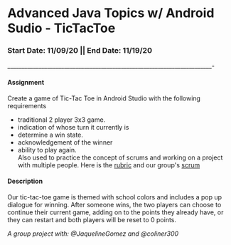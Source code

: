 # Advanced Java Topics w/ Android Sudio - TicTacToe
### Start Date: 11/09/20 || End Date: 11/19/20
________________________________________________________________________-
#### Assignment
Create a game of Tic-Tac Toe in Android Studio with the following requirements
* traditional 2 player 3x3 game.
* indication of whose turn it currently is
* determine a win state. 
* acknowledgement of the winner 
* ability to play again.  
Also used to practice the concept of scrums and working on a project with multiple people. 
Here is the [rubric](https://docs.google.com/spreadsheets/d/1XTM144psx_BPIucKZd7-7tvXiecsC7dBMXTxnVbMmHk/edit#gid=0) and our group's [scrum](https://docs.google.com/spreadsheets/d/1fkPIpxLGKKFs5FYWDFO_Ifezc-cE1tyDwyne0xZ-UiU/edit#gid=1420269990)

#### Description
Our tic-tac-toe game is themed with school colors and includes a pop up dialogue for winning.
After someone wins, the two players can choose to continue their current game, adding on to the points they already have,
or they can restart and both players will be reset to 0 points. 

*A group project with: @JaquelineGomez and @coliner300*


